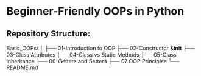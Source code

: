 # Beginner-Friendly OOPs in Python

## Repository Structure:

Basic_OOPs/
│
├── 01-Introduction to OOP
├── 02-Constructor &__init__
├── 03-Class Attributes
├── 04-Class vs Static Methods
├── 05-Class Inheritance
├── 06-Getters and Setters
├── 07 OOP Principles
└── README.md
